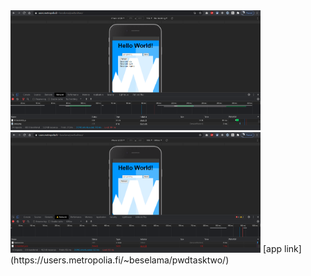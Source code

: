 

<img src="task22.png" width="400">
<img src="task23.png" width="400">
[app link](https://users.metropolia.fi/~beselama/pwdtasktwo/)
